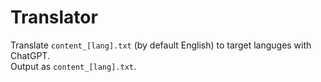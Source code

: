 
Translator
==========

Translate `content_[lang].txt` (by default English) to target languges with ChatGPT.  
Output as `content_[lang].txt`.  
